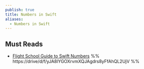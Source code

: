 ```yaml
---
publish: true
title: Numbers in Swift
aliases:
  - Numbers in Swift
---
```

## Must Reads
- [Flight School Guide to Swift Numbers](https://flight.school/books/numbers/)
%% https://drive/d/f/yJA8lYGOXrvmXQJAgdrs8yFfAhQL2UjV %%